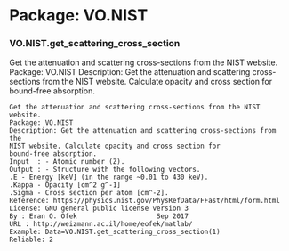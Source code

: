 # Package: VO.NIST


### VO.NIST.get_scattering_cross_section

Get the attenuation and scattering cross-sections from the NIST website. Package: VO.NIST Description: Get the attenuation and scattering cross-sections from the NIST website. Calculate opacity and cross section for bound-free absorption.


    
    Get the attenuation and scattering cross-sections from the NIST website.  
    Package: VO.NIST  
    Description: Get the attenuation and scattering cross-sections from the  
    NIST website. Calculate opacity and cross section for  
    bound-free absorption.  
    Input  : - Atomic number (Z).  
    Output : - Structure with the following vectors.  
    .E - Energy [keV] (in the range ~0.01 to 430 keV).  
    .Kappa - Opacity [cm^2 g^-1]  
    .Sigma - Cross section per atom [cm^-2].  
    Reference: https://physics.nist.gov/PhysRefData/FFast/html/form.html  
    License: GNU general public license version 3  
    By : Eran O. Ofek                    Sep 2017  
    URL : http://weizmann.ac.il/home/eofek/matlab/  
    Example: Data=VO.NIST.get_scattering_cross_section(1)  
    Reliable: 2  
      
      
      
